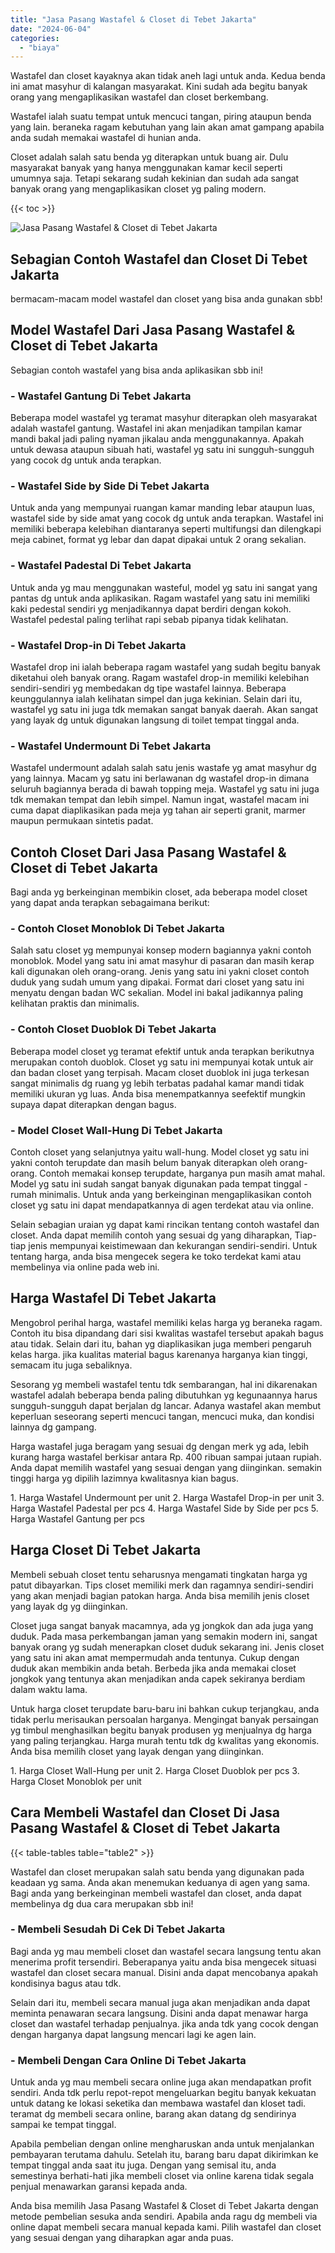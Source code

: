 ```yaml
---
title: "Jasa Pasang Wastafel & Closet di Tebet Jakarta"
date: "2024-06-04"
categories: 
  - "biaya"
---
```


Wastafel dan closet kayaknya akan tidak aneh lagi untuk anda. Kedua benda ini amat masyhur di kalangan masyarakat. Kini sudah ada begitu banyak orang yang mengaplikasikan wastafel dan closet berkembang.

Wastafel ialah suatu tempat untuk mencuci tangan, piring ataupun benda yang lain. beraneka ragam kebutuhan yang lain akan amat gampang apabila anda sudah memakai wastafel di hunian anda.

Closet adalah salah satu benda yg diterapkan untuk buang air. Dulu masyarakat banyak yang hanya menggunakan kamar kecil seperti umumnya saja. Tetapi sekarang sudah kekinian dan sudah ada sangat banyak orang yang mengaplikasikan closet yg paling modern.

{{< toc >}}

![Jasa Pasang Wastafel & Closet di Tebet Jakarta](/images/wastafel-closet-murah22.png)

## Sebagian Contoh Wastafel dan Closet Di Tebet Jakarta

bermacam-macam model wastafel dan closet yang bisa anda gunakan sbb!

## Model Wastafel Dari Jasa Pasang Wastafel & Closet di Tebet Jakarta

Sebagian contoh wastafel yang bisa anda aplikasikan sbb ini!

### \- Wastafel Gantung Di Tebet Jakarta

Beberapa model wastafel yg teramat masyhur diterapkan oleh masyarakat adalah wastafel gantung. Wastafel ini akan menjadikan tampilan kamar mandi bakal jadi paling nyaman jikalau anda menggunakannya. Apakah untuk dewasa ataupun sibuah hati, wastafel yg satu ini sungguh-sungguh yang cocok dg untuk anda terapkan.

### \- Wastafel Side by Side Di Tebet Jakarta

Untuk anda yang mempunyai ruangan kamar manding lebar ataupun luas, wastafel side by side amat yang cocok dg untuk anda terapkan. Wastafel ini memiliki beberapa kelebihan diantaranya seperti multifungsi dan dilengkapi meja cabinet, format yg lebar dan dapat dipakai untuk 2 orang sekalian.

### \- Wastafel Padestal Di Tebet Jakarta

Untuk anda yg mau menggunakan wasteful, model yg satu ini sangat yang pantas dg untuk anda aplikasikan. Ragam wastafel yang satu ini memiliki kaki pedestal sendiri yg menjadikannya dapat berdiri dengan kokoh. Wastafel pedestal paling terlihat rapi sebab pipanya tidak kelihatan.

### \- Wastafel Drop-in Di Tebet Jakarta

Wastafel drop ini ialah beberapa ragam wastafel yang sudah begitu banyak diketahui oleh banyak orang. Ragam wastafel drop-in memiliki kelebihan sendiri-sendiri yg membedakan dg tipe wastafel lainnya. Beberapa keunggulannya ialah kelihatan simpel dan juga kekinian. Selain dari itu, wastafel yg satu ini juga tdk memakan sangat banyak daerah. Akan sangat yang layak dg untuk digunakan langsung di toilet tempat tinggal anda.

### \- Wastafel Undermount Di Tebet Jakarta

Wastafel undermount adalah salah satu jenis wastafe yg amat masyhur dg yang lainnya. Macam yg satu ini berlawanan dg wastafel drop-in dimana seluruh bagiannya berada di bawah topping meja. Wastafel yg satu ini juga tdk memakan tempat dan lebih simpel. Namun ingat, wastafel macam ini cuma dapat diaplikasikan pada meja yg tahan air seperti granit, marmer maupun permukaan sintetis padat.

## Contoh Closet Dari Jasa Pasang Wastafel & Closet di Tebet Jakarta

Bagi anda yg berkeinginan membikin closet, ada beberapa model closet yang dapat anda terapkan sebagaimana berikut:

### \- Contoh Closet Monoblok Di Tebet Jakarta

Salah satu closet yg mempunyai konsep modern bagiannya yakni contoh monoblok. Model yang satu ini amat masyhur di pasaran dan masih kerap kali digunakan oleh orang-orang. Jenis yang satu ini yakni closet contoh duduk yang sudah umum yang dipakai. Format dari closet yang satu ini menyatu dengan badan WC sekalian. Model ini bakal jadikannya paling kelihatan praktis dan minimalis.

### \- Contoh Closet Duoblok Di Tebet Jakarta

Beberapa model closet yg teramat efektif untuk anda terapkan berikutnya merupakan contoh duoblok. Closet yg satu ini mempunyai kotak untuk air dan badan closet yang terpisah. Macam closet duoblok ini juga terkesan sangat minimalis dg ruang yg lebih terbatas padahal kamar mandi tidak memiliki ukuran yg luas. Anda bisa menempatkannya seefektif mungkin supaya dapat diterapkan dengan bagus.

### \- Model Closet Wall-Hung Di Tebet Jakarta

Contoh closet yang selanjutnya yaitu wall-hung. Model closet yg satu ini yakni contoh terupdate dan masih belum banyak diterapkan oleh orang-orang. Contoh memakai konsep terupdate, harganya pun masih amat mahal. Model yg satu ini sudah sangat banyak digunakan pada tempat tinggal - rumah minimalis. Untuk anda yang berkeinginan mengaplikasikan contoh closet yg satu ini dapat mendapatkannya di agen terdekat atau via online.

Selain sebagian uraian yg dapat kami rincikan tentang contoh wastafel dan closet. Anda dapat memilih contoh yang sesuai dg yang diharapkan, Tiap-tiap jenis mempunyai keistimewaan dan kekurangan sendiri-sendiri. Untuk tentang harga, anda bisa mengecek segera ke toko terdekat kami atau membelinya via online pada web ini.

## Harga Wastafel Di Tebet Jakarta

Mengobrol perihal harga, wastafel memiliki kelas harga yg beraneka ragam. Contoh itu bisa dipandang dari sisi kwalitas wastafel tersebut apakah bagus atau tidak. Selain dari itu, bahan yg diaplikasikan juga memberi pengaruh kelas harga. jika kualitas material bagus karenanya harganya kian tinggi, semacam itu juga sebaliknya.

Sesorang yg membeli wastafel tentu tdk sembarangan, hal ini dikarenakan wastafel adalah beberapa benda paling dibutuhkan yg kegunaannya harus sungguh-sungguh dapat berjalan dg lancar. Adanya wastafel akan membut keperluan seseorang seperti mencuci tangan, mencuci muka, dan kondisi lainnya dg gampang.

Harga wastafel juga beragam yang sesuai dg dengan merk yg ada, lebih kurang harga wastafel berkisar antara Rp. 400 ribuan sampai jutaan rupiah. Anda dapat memilih wastafel yang sesuai dengan yang diinginkan. semakin tinggi harga yg dipilih lazimnya kwalitasnya kian bagus.

1\. Harga Wastafel Undermount per unit 2. Harga Wastafel Drop-in per unit 3. Harga Wastafel Padestal per pcs 4. Harga Wastafel Side by Side per pcs 5. Harga Wastafel Gantung per pcs

## Harga Closet Di Tebet Jakarta

Membeli sebuah closet tentu seharusnya mengamati tingkatan harga yg patut dibayarkan. Tips closet memiliki merk dan ragamnya sendiri-sendiri yang akan menjadi bagian patokan harga. Anda bisa memilih jenis closet yang layak dg yg diinginkan.

Closet juga sangat banyak macamnya, ada yg jongkok dan ada juga yang duduk. Pada masa perkembangan jaman yang semakin modern ini, sangat banyak orang yg sudah menerapkan closet duduk sekarang ini. Jenis closet yang satu ini akan amat mempermudah anda tentunya. Cukup dengan duduk akan membikin anda betah. Berbeda jika anda memakai closet jongkok yang tentunya akan menjadikan anda capek sekiranya berdiam dalam waktu lama.

Untuk harga closet terupdate baru-baru ini bahkan cukup terjangkau, anda tidak perlu merisaukan persoalan harganya. Mengingat banyak persaingan yg timbul menghasilkan begitu banyak produsen yg menjualnya dg harga yang paling terjangkau. Harga murah tentu tdk dg kwalitas yang ekonomis. Anda bisa memilih closet yang layak dengan yang diinginkan.

1\. Harga Closet Wall-Hung per unit 2. Harga Closet Duoblok per pcs 3. Harga Closet Monoblok per unit

## Cara Membeli Wastafel dan Closet Di Jasa Pasang Wastafel & Closet di Tebet Jakarta

{{< table-tables table="table2" >}}

Wastafel dan closet merupakan salah satu benda yang digunakan pada keadaan yg sama. Anda akan menemukan keduanya di agen yang sama. Bagi anda yang berkeinginan membeli wastafel dan closet, anda dapat membelinya dg dua cara merupakan sbb ini!

### \- Membeli Sesudah Di Cek Di Tebet Jakarta

Bagi anda yg mau membeli closet dan wastafel secara langsung tentu akan menerima profit tersendiri. Beberapanya yaitu anda bisa mengecek situasi wastafel dan closet secara manual. Disini anda dapat mencobanya apakah kondisinya bagus atau tdk.

Selain dari itu, membeli secara manual juga akan menjadikan anda dapat meminta penawaran secara langsung. Disini anda dapat menawar harga closet dan wastafel terhadap penjualnya. jika anda tdk yang cocok dengan dengan harganya dapat langsung mencari lagi ke agen lain.

### \- Membeli Dengan Cara Online Di Tebet Jakarta

Untuk anda yg mau membeli secara online juga akan mendapatkan profit sendiri. Anda tdk perlu repot-repot mengeluarkan begitu banyak kekuatan untuk datang ke lokasi seketika dan membawa wastafel dan kloset tadi. teramat dg membeli secara online, barang akan datang dg sendirinya sampai ke tempat tinggal.

Apabila pembelian dengan online mengharuskan anda untuk menjalankan pembayaran terutama dahulu. Setelah itu, barang baru dapat dikirimkan ke tempat tinggal anda saat itu juga. Dengan yang semisal itu, anda semestinya berhati-hati jika membeli closet via online karena tidak segala penjual menawarkan garansi kepada anda.

Anda bisa memilih Jasa Pasang Wastafel & Closet di Tebet Jakarta dengan metode pembelian sesuka anda sendiri. Apabila anda ragu dg membeli via online dapat membeli secara manual kepada kami. Pilih wastafel dan closet yang sesuai dengan yang diharapkan agar anda puas.
